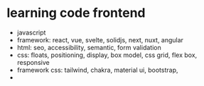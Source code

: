 # learning code frontend
- javascript
- framework: react, vue, svelte, solidjs, next, nuxt, angular 
- html: seo, accessibility, semantic, form validation
- css: floats, positioning, display, box model, css grid, flex box, responsive
- framework css: tailwind, chakra, material ui, bootstrap,
- 

